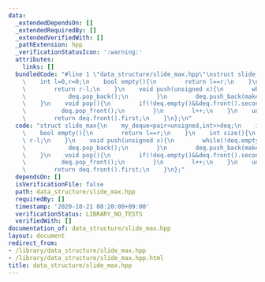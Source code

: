 ```yaml
---
data:
  _extendedDependsOn: []
  _extendedRequiredBy: []
  _extendedVerifiedWith: []
  _pathExtension: hpp
  _verificationStatusIcon: ':warning:'
  attributes:
    links: []
  bundledCode: "#line 1 \"data_structure/slide_max.hpp\"\nstruct slide_max{\n    my_deque<pair<unsigned,int>>deq;\n\
    \    int l=0,r=0;\n    bool empty(){\n        return l==r;\n    }\n    int size(){\n\
    \        return r-l;\n    }\n    void push(unsigned x){\n        while(!deq.empty()&&deq.back().first<=x){\n\
    \            deq.pop_back();\n        }\n        deq.push_back(make_pair(x,r++));\n\
    \    }\n    void pop(){\n        if(!deq.empty()&&deq.front().second==l){\n  \
    \          deq.pop_front();\n        }\n        l++;\n    }\n    unsigned fold(){\n\
    \        return deq.front().first;\n    }\n};\n"
  code: "struct slide_max{\n    my_deque<pair<unsigned,int>>deq;\n    int l=0,r=0;\n\
    \    bool empty(){\n        return l==r;\n    }\n    int size(){\n        return\
    \ r-l;\n    }\n    void push(unsigned x){\n        while(!deq.empty()&&deq.back().first<=x){\n\
    \            deq.pop_back();\n        }\n        deq.push_back(make_pair(x,r++));\n\
    \    }\n    void pop(){\n        if(!deq.empty()&&deq.front().second==l){\n  \
    \          deq.pop_front();\n        }\n        l++;\n    }\n    unsigned fold(){\n\
    \        return deq.front().first;\n    }\n};"
  dependsOn: []
  isVerificationFile: false
  path: data_structure/slide_max.hpp
  requiredBy: []
  timestamp: '2020-10-21 08:20:00+09:00'
  verificationStatus: LIBRARY_NO_TESTS
  verifiedWith: []
documentation_of: data_structure/slide_max.hpp
layout: document
redirect_from:
- /library/data_structure/slide_max.hpp
- /library/data_structure/slide_max.hpp.html
title: data_structure/slide_max.hpp
---
```

